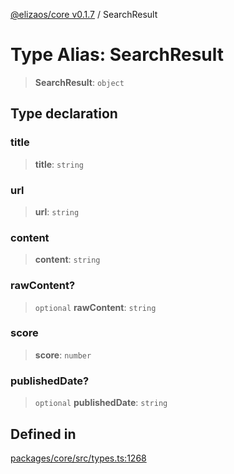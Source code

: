 [@elizaos/core v0.1.7](../index.md) / SearchResult

# Type Alias: SearchResult

> **SearchResult**: `object`

## Type declaration

### title

> **title**: `string`

### url

> **url**: `string`

### content

> **content**: `string`

### rawContent?

> `optional` **rawContent**: `string`

### score

> **score**: `number`

### publishedDate?

> `optional` **publishedDate**: `string`

## Defined in

[packages/core/src/types.ts:1268](https://github.com/ai16z/eliza/blob/main/packages/core/src/types.ts#L1268)
